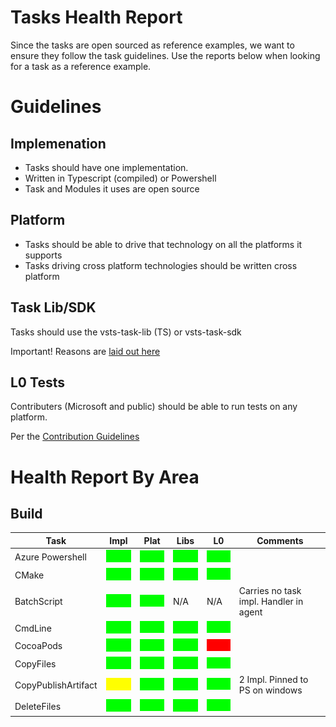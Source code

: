 # Tasks Health Report

Since the tasks are open sourced as reference examples, we want to ensure they follow the task guidelines.  Use the reports below when looking for a task as a reference example.

# Guidelines

## Implemenation
  - Tasks should have one implementation.
  - Written in Typescript (compiled) or Powershell
  - Task and Modules it uses are open source

## Platform
  - Tasks should be able to drive that technology on all the platforms it supports
  - Tasks driving cross platform technologies should be written cross platform

## Task Lib/SDK

Tasks should use the vsts-task-lib (TS) or vsts-task-sdk  

Important! Reasons are [laid out here](https://github.com/Microsoft/vsts-task-lib/blob/master/powershell/Docs/README.md)

## L0 Tests

Contributers (Microsoft and public) should be able to run tests on any platform.

Per the [Contribution Guidelines](https://github.com/Microsoft/vsts-tasks/blob/master/docs/contribute.md)

# Health Report By Area

## Build

|      Task        | Impl | Plat | Libs | L0 | Comments |
|------------------|------|------|------|----|----------|
| Azure Powershell |![Green](res/green.png)|![Green](res/green.png)|![Green](res/green.png)|![Green](res/green.png)| |
| CMake            |![Green](res/green.png)|![Green](res/green.png)|![Green](res/green.png)|![Green](res/green.png)| |
| BatchScript      |![Green](res/green.png)|![Green](res/green.png)| N/A  |  N/A | Carries no task impl.  Handler in agent |
| CmdLine          |![Green](res/green.png)|![Green](res/green.png)|![Green](res/green.png)|![Green](res/green.png)| |
| CocoaPods        |![Green](res/green.png)|![Green](res/green.png)|![Green](res/green.png)|![Green](res/red.png)| |
| CopyFiles        |![Green](res/green.png)|![Green](res/green.png)|![Green](res/green.png)|![Green](res/green.png)| |
| CopyPublishArtifact |![Green](res/yellow.png)|![Green](res/green.png)|![Green](res/green.png)|![Green](res/green.png)| 2 Impl.  Pinned to PS on windows |
| DeleteFiles        |![Green](res/green.png)|![Green](res/green.png)|![Green](res/green.png)|![Green](res/green.png)| |
